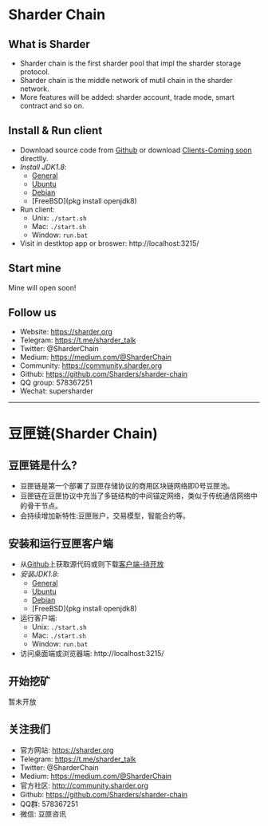 # Sharder Chain #

## What is Sharder ##
- Sharder chain is the first sharder pool that impl the sharder storage protocol.
- Sharder chain is the middle network of mutil chain in the sharder network.
- More features will be added: sharder account, trade mode, smart contract and so on.

## Install & Run client ##
   - Download source code from [Github](https://github.com/Sharders/sharder-chain) or download [Clients-Coming soon](http://sharder.org/cos/client/downloads) directlly.
   - *Install JDK1.8*:
      - [General](http://www.oracle.com/technetwork/java/javase/downloads/jdk8-downloads-2133151.html)
      - [Ubuntu](http://www.webupd8.org/2012/09/install-oracle-java-8-in-ubuntu-via-ppa.html)
      - [Debian](http://www.webupd8.org/2014/03/how-to-install-oracle-java-8-in-debian.html)
      - [FreeBSD](pkg install openjdk8)
   - Run client:
      - Unix: `./start.sh`
      - Mac: `./start.sh`
      - Window: `run.bat`
   - Visit in destktop app or broswer: http://localhost:3215/

## Start mine ##
Mine will open soon!

## Follow us ##
  - Website: https://sharder.org
  - Telegram: https://t.me/sharder_talk
  - Twitter: @SharderChain
  - Medium: https://medium.com/@SharderChain
  - Community: https://community.sharder.org
  - Github: https://github.com/Sharders/sharder-chain
  - QQ group: 578367251
  - Wechat: supersharder

----

# 豆匣链(Sharder Chain) #

## 豆匣链是什么? ##
- 豆匣链是第一个部署了豆匣存储协议的商用区块链网络即0号豆匣池。
- 豆匣链在豆匣协议中充当了多链结构的中间锚定网络，类似于传统通信网络中的骨干节点。
- 会持续增加新特性:豆匣账户，交易模型，智能合约等。

## 安装和运行豆匣客户端 ##
 - 从[Github](https://github.com/Sharders/sharder-chain)上获取源代码或则下载[客户端-待开放](http://sharder.org/cos/client/downloads)
  
 - *安装JDK1.8*:
    - [General](http://www.oracle.com/technetwork/java/javase/downloads/jdk8-downloads-2133151.html)
    - [Ubuntu](http://www.webupd8.org/2012/09/install-oracle-java-8-in-ubuntu-via-ppa.html)
    - [Debian](http://www.webupd8.org/2014/03/how-to-install-oracle-java-8-in-debian.html)
    - [FreeBSD](pkg install openjdk8)
 - 运行客户端:
    - Unix: `./start.sh`
    - Mac: `./start.sh`
    - Window: `run.bat`
 - 访问桌面端或浏览器端: http://localhost:3215/

## 开始挖矿 ##
  暂未开放

## 关注我们 ##
  - 官方网站: https://sharder.org
  - Telegram: https://t.me/sharder_talk
  - Twitter: @SharderChain
  - Medium: https://medium.com/@SharderChain
  - 官方社区: http://community.sharder.org
  - Github: https://github.com/Sharders/sharder-chain
  - QQ群: 578367251
  - 微信: 豆匣咨讯
